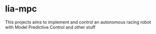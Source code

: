 # lia-mpc
This projects aims to implement and control an autonomous racing robot with Model Predictive Control and other stuff
